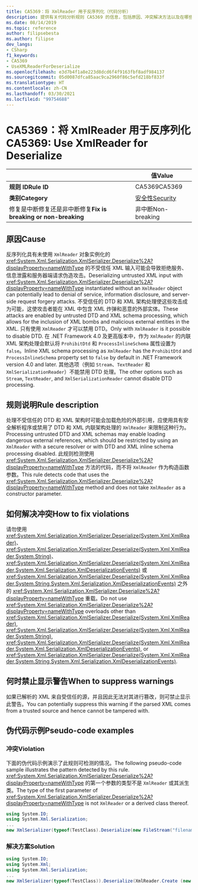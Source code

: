 ```yaml
---
title: CA5369：将 XmlReader 用于反序列化（代码分析）
description: 提供有关代码分析规则 CA5369 的信息，包括原因、冲突解决方法以及在哪些情况下可禁止显示此规则的警告。
ms.date: 08/14/2019
ms.topic: reference
author: filipsebesta
ms.author: filipse
dev_langs:
- CSharp
f1_keywords:
- CA5369
- UseXMLReaderForDeserialize
ms.openlocfilehash: e3d7b4f1a8e223d8dcd6f4f9163fbf8adf984137
ms.sourcegitcommit: 05d0087dfca85aac9ca2960f86c5efd218bf833f
ms.translationtype: HT
ms.contentlocale: zh-CN
ms.lasthandoff: 03/30/2021
ms.locfileid: "99754688"
---
```

# <a name="ca5369-use-xmlreader-for-deserialize"></a><span data-ttu-id="401f3-103">CA5369：将 XmlReader 用于反序列化</span><span class="sxs-lookup"><span data-stu-id="401f3-103">CA5369: Use XmlReader for Deserialize</span></span>

| | <span data-ttu-id="401f3-104">值</span><span class="sxs-lookup"><span data-stu-id="401f3-104">Value</span></span> |
|-|-|
| <span data-ttu-id="401f3-105">**规则 ID**</span><span class="sxs-lookup"><span data-stu-id="401f3-105">**Rule ID**</span></span> |<span data-ttu-id="401f3-106">CA5369</span><span class="sxs-lookup"><span data-stu-id="401f3-106">CA5369</span></span>|
| <span data-ttu-id="401f3-107">**类别**</span><span class="sxs-lookup"><span data-stu-id="401f3-107">**Category**</span></span> |[<span data-ttu-id="401f3-108">安全性</span><span class="sxs-lookup"><span data-stu-id="401f3-108">Security</span></span>](security-warnings.md)|
| <span data-ttu-id="401f3-109">修复是中断修复还是非中断修复</span><span class="sxs-lookup"><span data-stu-id="401f3-109">**Fix is breaking or non-breaking**</span></span> |<span data-ttu-id="401f3-110">非中断</span><span class="sxs-lookup"><span data-stu-id="401f3-110">Non-breaking</span></span>|

## <a name="cause"></a><span data-ttu-id="401f3-111">原因</span><span class="sxs-lookup"><span data-stu-id="401f3-111">Cause</span></span>

<span data-ttu-id="401f3-112">反序列化具有未使用 `XmlReader` 对象实例化的 <xref:System.Xml.Serialization.XmlSerializer.Deserialize%2A?displayProperty=nameWithType> 的不受信任 XML 输入可能会导致拒绝服务、信息泄露和服务器端请求伪造攻击。</span><span class="sxs-lookup"><span data-stu-id="401f3-112">Deserializing untrusted XML input with <xref:System.Xml.Serialization.XmlSerializer.Deserialize%2A?displayProperty=nameWithType> instantiated without an `XmlReader` object can potentially lead to denial of service, information disclosure, and server-side request forgery attacks.</span></span> <span data-ttu-id="401f3-113">不受信任的 DTD 和 XML 架构处理使这些攻击成为可能，这使攻击者能在 XML 中包含 XML 炸弹和恶意的外部实体。</span><span class="sxs-lookup"><span data-stu-id="401f3-113">These attacks are enabled by untrusted DTD and XML schema processing, which allows for the inclusion of XML bombs and malicious external entities in the XML.</span></span> <span data-ttu-id="401f3-114">只有使用 `XmlReader` 才可以禁用 DTD。</span><span class="sxs-lookup"><span data-stu-id="401f3-114">Only with `XmlReader` is it possible to disable DTD.</span></span> <span data-ttu-id="401f3-115">在 .NET Framework 4.0 及更高版本中，作为 `XmlReader` 的内联 XML 架构处理会默认将 `ProhibitDtd` 和 `ProcessInlineSchema` 属性设置为 `false`。</span><span class="sxs-lookup"><span data-stu-id="401f3-115">Inline XML schema processing as `XmlReader` has the `ProhibitDtd` and `ProcessInlineSchema` property set to `false` by default in .NET Framework version 4.0 and later.</span></span> <span data-ttu-id="401f3-116">其他选项（例如 `Stream`、`TextReader` 和 `XmlSerializationReader`）不能禁用 DTD 处理。</span><span class="sxs-lookup"><span data-stu-id="401f3-116">The other options such as `Stream`, `TextReader`, and `XmlSerializationReader` cannot disable DTD processing.</span></span>

## <a name="rule-description"></a><span data-ttu-id="401f3-117">规则说明</span><span class="sxs-lookup"><span data-stu-id="401f3-117">Rule description</span></span>

<span data-ttu-id="401f3-118">处理不受信任的 DTD 和 XML 架构时可能会加载危险的外部引用，应使用具有安全解析程序或禁用了 DTD 和 XML 内联架构处理的 `XmlReader` 来限制这种行为。</span><span class="sxs-lookup"><span data-stu-id="401f3-118">Processing untrusted DTD and XML schemas may enable loading dangerous external references, which should be restricted by using an `XmlReader` with a secure resolver or with DTD and XML inline schema processing disabled.</span></span> <span data-ttu-id="401f3-119">此规则检测使用 <xref:System.Xml.Serialization.XmlSerializer.Deserialize%2A?displayProperty=nameWithType> 方法的代码，而不将 `XmlReader` 作为构造函数参数。</span><span class="sxs-lookup"><span data-stu-id="401f3-119">This rule detects code that uses the <xref:System.Xml.Serialization.XmlSerializer.Deserialize%2A?displayProperty=nameWithType> method and does not take `XmlReader` as a constructor parameter.</span></span>

## <a name="how-to-fix-violations"></a><span data-ttu-id="401f3-120">如何解决冲突</span><span class="sxs-lookup"><span data-stu-id="401f3-120">How to fix violations</span></span>

<span data-ttu-id="401f3-121">请勿使用 <xref:System.Xml.Serialization.XmlSerializer.Deserialize(System.Xml.XmlReader)>、<xref:System.Xml.Serialization.XmlSerializer.Deserialize(System.Xml.XmlReader,System.String)>、<xref:System.Xml.Serialization.XmlSerializer.Deserialize(System.Xml.XmlReader,System.Xml.Serialization.XmlDeserializationEvents)> 或 <xref:System.Xml.Serialization.XmlSerializer.Deserialize(System.Xml.XmlReader,System.String,System.Xml.Serialization.XmlDeserializationEvents)> 之外的 <xref:System.Xml.Serialization.XmlSerializer.Deserialize%2A?displayProperty=nameWithType> 重载。</span><span class="sxs-lookup"><span data-stu-id="401f3-121">Do not use <xref:System.Xml.Serialization.XmlSerializer.Deserialize%2A?displayProperty=nameWithType> overloads other than <xref:System.Xml.Serialization.XmlSerializer.Deserialize(System.Xml.XmlReader)>, <xref:System.Xml.Serialization.XmlSerializer.Deserialize(System.Xml.XmlReader,System.String)>, <xref:System.Xml.Serialization.XmlSerializer.Deserialize(System.Xml.XmlReader,System.Xml.Serialization.XmlDeserializationEvents)>, or <xref:System.Xml.Serialization.XmlSerializer.Deserialize(System.Xml.XmlReader,System.String,System.Xml.Serialization.XmlDeserializationEvents)>.</span></span>

## <a name="when-to-suppress-warnings"></a><span data-ttu-id="401f3-122">何时禁止显示警告</span><span class="sxs-lookup"><span data-stu-id="401f3-122">When to suppress warnings</span></span>

<span data-ttu-id="401f3-123">如果已解析的 XML 来自受信任的源，并且因此无法对其进行篡改，则可禁止显示此警告。</span><span class="sxs-lookup"><span data-stu-id="401f3-123">You can potentially suppress this warning if the parsed XML comes from a trusted source and hence cannot be tampered with.</span></span>

## <a name="pseudo-code-examples"></a><span data-ttu-id="401f3-124">伪代码示例</span><span class="sxs-lookup"><span data-stu-id="401f3-124">Pseudo-code examples</span></span>

### <a name="violation"></a><span data-ttu-id="401f3-125">冲突</span><span class="sxs-lookup"><span data-stu-id="401f3-125">Violation</span></span>

<span data-ttu-id="401f3-126">下面的伪代码示例演示了此规则可检测的情况。</span><span class="sxs-lookup"><span data-stu-id="401f3-126">The following pseudo-code sample illustrates the pattern detected by this rule.</span></span>
<span data-ttu-id="401f3-127"><xref:System.Xml.Serialization.XmlSerializer.Deserialize%2A?displayProperty=nameWithType> 的第一个参数的类型不是 `XmlReader` 或其派生类。</span><span class="sxs-lookup"><span data-stu-id="401f3-127">The type of the first parameter of <xref:System.Xml.Serialization.XmlSerializer.Deserialize%2A?displayProperty=nameWithType> is not `XmlReader` or a derived class thereof.</span></span>

```csharp
using System.IO;
using System.Xml.Serialization;
...
new XmlSerializer(typeof(TestClass).Deserialize(new FileStream("filename", FileMode.Open));
```

### <a name="solution"></a><span data-ttu-id="401f3-128">解决方案</span><span class="sxs-lookup"><span data-stu-id="401f3-128">Solution</span></span>

```csharp
using System.IO;
using System.Xml;
using System.Xml.Serialization;
...
new XmlSerializer(typeof(TestClass)).Deserialize(XmlReader.Create (new FileStream("filename", FileMode.Open)));
```
